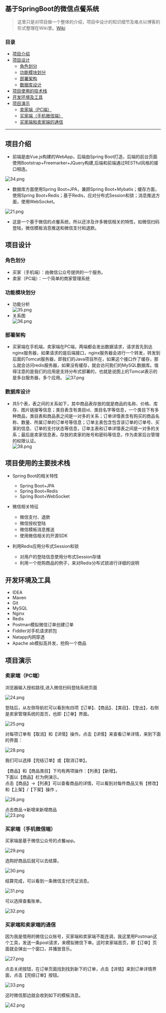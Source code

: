 ## 基于SpringBoot的微信点餐系统
>这里只是对项目做一个整体的介绍，项目中设计的知识细节及难点以博客的形式整理在Wiki里。[Wiki](https://github.com/sqmax/springboot-project/wiki)

### 目录
* [项目介绍](#项目介绍)
* [项目设计](#项目设计)
    * [角色划分](#角色划分)
    * [功能模块划分](#功能模块划分)
    * [部署架构](#部署架构)
    * [数据库设计](#数据库设计)
* [项目使用的技术栈](#项目使用的技术栈)
* [开发环境及工具](#开发环境及工具)
* [项目演示](#项目演示)
    * [卖家端（PC端）](#卖家端（PC端）)
    * [买家端（手机微信端）](#买家端（手机微信端）)
    * [买家端和卖家端的通信](#买家端和卖家端的通信)

---

## 项目介绍  
* 前端是由Vue.js构建的WebApp，后端由Spring Boot打造，后端的前台页面使用Bootstrap+Freemarker+JQuery构建,后端和前端通过RESTful风格的接口相连。

![34.png](screenshoot/34.jpg)

* 数据库方面使用Spring Boot+JPA，兼顾Spring Boot+Mybatis；缓存方面，使用Spring Boot+Redis；基于Redis，应对分布式Session和锁；消息推送方面，使用WebSocket。      

![21.png](screenshoot/21.jpg)

* 这是一个基于微信的点餐系统，所以还涉及许多微信相关的特性，如微信扫码登陆，微信模板消息推送和微信支付和退款。

## 项目设计

### 角色划分
* 买家（手机端）：由微信公众号提供的一个服务。
* 卖家（PC端）：一个简单的商家管理系统

### 功能模块划分
* 功能分析   
    ![35.png](screenshoot/35.jpg)   
* 关系图           
    ![36.png](screenshoot/36.jpg)   

### 部署架构
* 买家端在手机端，卖家端在PC端，两端都会发出数据请求，请求首先到达nginx服务器，如果请求的是后端接口，nginx服务器会进行一个转发，转发到后面的Tomcat服务器，即我们的Java项目所在，如果这个接口作了缓存，那么就会访问redis服务器，如果没有缓存，就会访问我们的MySQL数据库。值得注意的是我们的应用是支持分布式部署的，也就是说图上的Tomcat表示的是多台服务器，多个应用。
    ![37.png](screenshoot/37.jpg)
### 数据库设计
*  共5个表，表之间的关系如下，其中商品表存放的就是商品的名称、价格、库存、图片链接等信息；类目表含有类目id、类目名字等信息，一个类目下有多种商品，类目表和商品表之间是一对多的关系；订单详情表含有购买的商品名称、数量、所属订单的订单号等信息；订单主表包含包含该订单的订单号、买家的信息、订单的支付状态等信息，订单主表和订单详情表之间是一对多的关系；最后是卖家信息表，存放的卖家的账号和密码等信息，作为卖家后台管理的权限认证。   
    ![38.png](screenshoot/38.jpg)       


## 项目使用的主要技术栈
* Spring Boot的相关特性
    * Spring Boot+JPA
    * Spring Boot+Redis
    * Spring Boot+WebSocket
    
* 微信相关特征
    * 微信支付、退款
    * 微信授权登陆
    * 微信模板消息推送
    * 使用微信相关的开源SDK
* 利用Redis应用分布式Session和锁
    * 对用户的登陆信息使用分布式Session存储
    * 利用一个抢购商品的例子，来对Redis分布式锁进行详细的说明

## 开发环境及工具
* IDEA   
* Maven   
* Git   
* MySQL
* Nginx
* Redis                
* Postman模拟微信订单创建订单
* Fiddler对手机请求抓包    
* Natapp内网穿透       
* Apache ab模拟高并发，抢购一个商品

## 项目演示   

### 卖家端（PC端）  

浏览器输入授权路径,进入微信扫码登陆系统页面         

![24.png](screenshoot/24.jpg)                                                         

登陆后，从左侧导航栏可以看到有四项【订单】、【商品】、【类目】、【登出】，右侧是卖家管理系统的首页，也即【订单】界面。   

![25.png](screenshoot/25.jpg)   

 对每项订单有【取消】和【详情】操作。点击【详情】来查看订单详情，来到下面的界面：
 
 ![28.png](screenshoot/28.jpg)
 
 我们可以选择【完结订单】或【取消订单】。       

【商品】和【商品类目】下均有两项操作：【列表】【新增】。      
下面以【商品】栏为例演示。     
点击【商品】->【列表】可以查看商品的详情，可以看到对每件商品又有【修改】和【上架】/【下架】操作 。       

![26.png](screenshoot/26.jpg)

点击商品->新增来新增商品        
 ![23.png](screenshoot/23.jpg)     
 
### 买家端（手机微信端）
买家端是基于微信公众号的点餐app。      

![29.png](screenshoot/29.jpg)

选购好商品后就可以去结算。

![30.png](screenshoot/30.jpg)

结算完成，可以看到一条微信支付凭证消息。

![31.png](screenshoot/31.jpg)

可以选择查看账单。

![32.png](screenshoot/32.jpg)

### 买家端和卖家端的通信
因为我是借用的微信公众账号，买家端和卖家端不能连调，我这里用Postman这个工具，发送一条post请求，来模拟微信下单。这时卖家端首页，即【订单】页面就会弹出一个窗口，并播放音乐。   

![27.png](screenshoot/27.jpg)  

点击关闭按钮，在订单页面找到找到新下的订单，点击【详情】来到订单详情界面，点击【完结订单】按钮。

![33.png](screenshoot/33.jpg)

这时微信那边就会收到如下的模板消息。   

![42.png](screenshoot/42.jpg)









